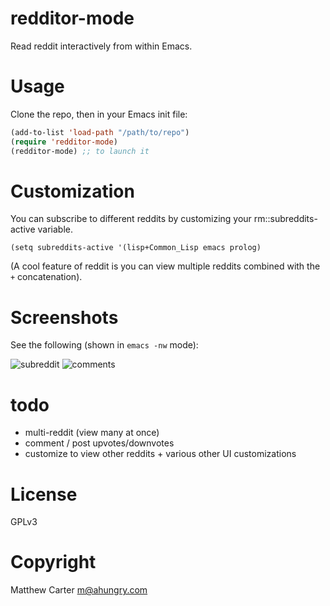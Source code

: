 # redditor-mode

Read reddit interactively from within Emacs.

# Usage

Clone the repo, then in your Emacs init file:

```lisp
(add-to-list 'load-path "/path/to/repo")
(require 'redditor-mode)
(redditor-mode) ;; to launch it
```

# Customization

You can subscribe to different reddits by customizing your
rm::subreddits-active variable.

```
(setq subreddits-active '(lisp+Common_Lisp emacs prolog)
```

(A cool feature of reddit is you can view multiple reddits combined with
the `+` concatenation).

# Screenshots

See the following (shown in `emacs -nw` mode):

![subreddit](https://raw.githubusercontent.com/ahungry/redditor-mode/master/img/redditor-mode-1.png)
![comments](https://raw.githubusercontent.com/ahungry/redditor-mode/master/img/redditor-mode-2.png)

# todo

- multi-reddit (view many at once)
- comment / post upvotes/downvotes
- customize to view other reddits + various other UI customizations

# License

GPLv3

# Copyright

Matthew Carter <m@ahungry.com>
